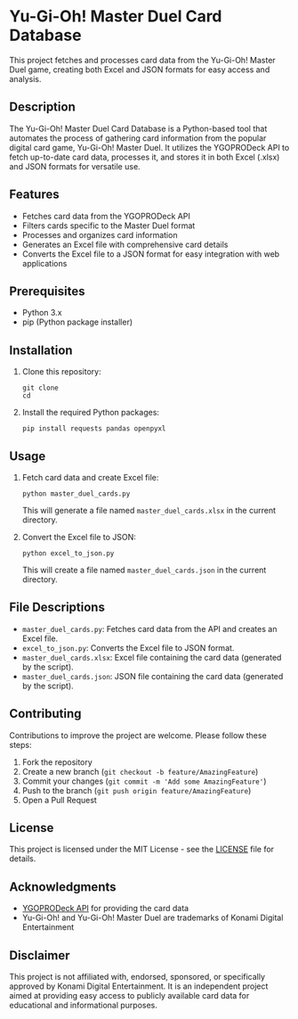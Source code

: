 # Yu-Gi-Oh! Master Duel Card Database

This project fetches and processes card data from the Yu-Gi-Oh! Master Duel game, creating both Excel and JSON formats for easy access and analysis.

## Description

The Yu-Gi-Oh! Master Duel Card Database is a Python-based tool that automates the process of gathering card information from the popular digital card game, Yu-Gi-Oh! Master Duel. It utilizes the YGOPRODeck API to fetch up-to-date card data, processes it, and stores it in both Excel (.xlsx) and JSON formats for versatile use.

## Features

- Fetches card data from the YGOPRODeck API
- Filters cards specific to the Master Duel format
- Processes and organizes card information
- Generates an Excel file with comprehensive card details
- Converts the Excel file to a JSON format for easy integration with web applications

## Prerequisites

- Python 3.x
- pip (Python package installer)

## Installation

1. Clone this repository:
   ```
   git clone 
   cd 
   ```

2. Install the required Python packages:
   ```
   pip install requests pandas openpyxl
   ```

## Usage

1. Fetch card data and create Excel file:
   ```
   python master_duel_cards.py
   ```
   This will generate a file named `master_duel_cards.xlsx` in the current directory.

2. Convert the Excel file to JSON:
   ```
   python excel_to_json.py
   ```
   This will create a file named `master_duel_cards.json` in the current directory.

## File Descriptions

- `master_duel_cards.py`: Fetches card data from the API and creates an Excel file.
- `excel_to_json.py`: Converts the Excel file to JSON format.
- `master_duel_cards.xlsx`: Excel file containing the card data (generated by the script).
- `master_duel_cards.json`: JSON file containing the card data (generated by the script).

## Contributing

Contributions to improve the project are welcome. Please follow these steps:

1. Fork the repository
2. Create a new branch (`git checkout -b feature/AmazingFeature`)
3. Commit your changes (`git commit -m 'Add some AmazingFeature'`)
4. Push to the branch (`git push origin feature/AmazingFeature`)
5. Open a Pull Request

## License

This project is licensed under the MIT License - see the [LICENSE](LICENSE) file for details.

## Acknowledgments

- [YGOPRODeck API](https://db.ygoprodeck.com/api-guide/) for providing the card data
- Yu-Gi-Oh! and Yu-Gi-Oh! Master Duel are trademarks of Konami Digital Entertainment

## Disclaimer

This project is not affiliated with, endorsed, sponsored, or specifically approved by Konami Digital Entertainment. It is an independent project aimed at providing easy access to publicly available card data for educational and informational purposes.